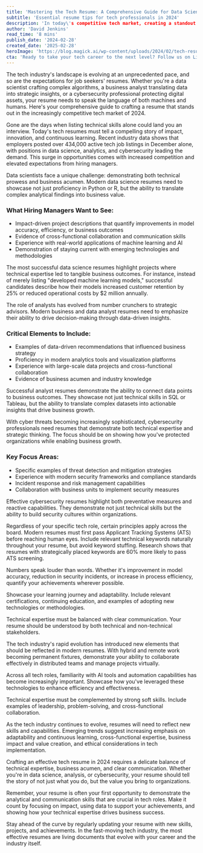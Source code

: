 ```yaml
---
title: 'Mastering the Tech Resume: A Comprehensive Guide for Data Scientists, Analysts, and Cybersecurity Professionals'
subtitle: 'Essential resume tips for tech professionals in 2024'
description: 'In today\'s competitive tech market, creating a standout resume requires more than just listing technical skills. Learn how data scientists, analysts, and cybersecurity professionals can craft compelling resumes that demonstrate impact, innovation, and business value while meeting modern hiring expectations.'
author: 'David Jenkins'
read_time: '8 mins'
publish_date: '2024-02-28'
created_date: '2025-02-28'
heroImage: 'https://blog.magick.ai/wp-content/uploads/2024/02/tech-resume-guide-hero.jpg'
cta: 'Ready to take your tech career to the next level? Follow us on LinkedIn for more expert insights on professional development, industry trends, and career advancement strategies in tech.'
---
```


The tech industry's landscape is evolving at an unprecedented pace, and so are the expectations for job seekers' resumes. Whether you're a data scientist crafting complex algorithms, a business analyst translating data into strategic insights, or a cybersecurity professional protecting digital assets, your resume needs to speak the language of both machines and humans. Here's your comprehensive guide to crafting a resume that stands out in the increasingly competitive tech market of 2024.

Gone are the days when listing technical skills alone could land you an interview. Today's tech resumes must tell a compelling story of impact, innovation, and continuous learning. Recent industry data shows that employers posted over 434,000 active tech job listings in December alone, with positions in data science, analytics, and cybersecurity leading the demand. This surge in opportunities comes with increased competition and elevated expectations from hiring managers.

Data scientists face a unique challenge: demonstrating both technical prowess and business acumen. Modern data science resumes need to showcase not just proficiency in Python or R, but the ability to translate complex analytical findings into business value.

### What Hiring Managers Want to See:
- Impact-driven project descriptions that quantify improvements in model accuracy, efficiency, or business outcomes
- Evidence of cross-functional collaboration and communication skills
- Experience with real-world applications of machine learning and AI
- Demonstration of staying current with emerging technologies and methodologies

The most successful data science resumes highlight projects where technical expertise led to tangible business outcomes. For instance, instead of merely listing "developed machine learning models," successful candidates describe how their models increased customer retention by 25% or reduced operational costs by $2 million annually.

The role of analysts has evolved from number crunchers to strategic advisors. Modern business and data analyst resumes need to emphasize their ability to drive decision-making through data-driven insights.

### Critical Elements to Include:
- Examples of data-driven recommendations that influenced business strategy
- Proficiency in modern analytics tools and visualization platforms
- Experience with large-scale data projects and cross-functional collaboration
- Evidence of business acumen and industry knowledge

Successful analyst resumes demonstrate the ability to connect data points to business outcomes. They showcase not just technical skills in SQL or Tableau, but the ability to translate complex datasets into actionable insights that drive business growth.

With cyber threats becoming increasingly sophisticated, cybersecurity professionals need resumes that demonstrate both technical expertise and strategic thinking. The focus should be on showing how you've protected organizations while enabling business growth.

### Key Focus Areas:
- Specific examples of threat detection and mitigation strategies
- Experience with modern security frameworks and compliance standards
- Incident response and risk management capabilities
- Collaboration with business units to implement security measures

Effective cybersecurity resumes highlight both preventative measures and reactive capabilities. They demonstrate not just technical skills but the ability to build security cultures within organizations.

Regardless of your specific tech role, certain principles apply across the board. Modern resumes must first pass Applicant Tracking Systems (ATS) before reaching human eyes. Include relevant technical keywords naturally throughout your resume, but avoid keyword stuffing. Research shows that resumes with strategically placed keywords are 60% more likely to pass ATS screening.

Numbers speak louder than words. Whether it's improvement in model accuracy, reduction in security incidents, or increase in process efficiency, quantify your achievements wherever possible.

Showcase your learning journey and adaptability. Include relevant certifications, continuing education, and examples of adopting new technologies or methodologies.

Technical expertise must be balanced with clear communication. Your resume should be understood by both technical and non-technical stakeholders.

The tech industry's rapid evolution has introduced new elements that should be reflected in modern resumes. With hybrid and remote work becoming permanent fixtures, demonstrate your ability to collaborate effectively in distributed teams and manage projects virtually.

Across all tech roles, familiarity with AI tools and automation capabilities has become increasingly important. Showcase how you've leveraged these technologies to enhance efficiency and effectiveness.

Technical expertise must be complemented by strong soft skills. Include examples of leadership, problem-solving, and cross-functional collaboration.

As the tech industry continues to evolve, resumes will need to reflect new skills and capabilities. Emerging trends suggest increasing emphasis on adaptability and continuous learning, cross-functional expertise, business impact and value creation, and ethical considerations in tech implementation.

Crafting an effective tech resume in 2024 requires a delicate balance of technical expertise, business acumen, and clear communication. Whether you're in data science, analysis, or cybersecurity, your resume should tell the story of not just what you do, but the value you bring to organizations.

Remember, your resume is often your first opportunity to demonstrate the analytical and communication skills that are crucial in tech roles. Make it count by focusing on impact, using data to support your achievements, and showing how your technical expertise drives business success.

Stay ahead of the curve by regularly updating your resume with new skills, projects, and achievements. In the fast-moving tech industry, the most effective resumes are living documents that evolve with your career and the industry itself.